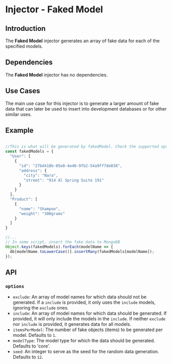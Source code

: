 # **Injector** - Faked Model

## Introduction

The **Faked Model** injector generates an array of fake data for each of the specified models.

## Dependencies

The **Faked Model** injector has no dependencies.

## Use Cases

The main use case for this injector is to generate a larger amount of fake data that can later be used to insert into development databases or for other similar uses.

## Example

``` javascript

//This is what will be generated by fakedModel. Check the supported options for more details on the generated data.
const fakedModels = {
  "User": [
    {
      "id": "27bd418b-05e0-4e40-9fb2-54a9ff7de038",
      "address": {
        "city": "Nara",
        "street": "914 Al Spring Suite 191"
      }
    }
  ],
  "Product": [
    {
      "name": "Shampoo",
      "weight": "300grams"
    }
  ]
}

//...
// In some script, insert the fake data to MongoDB
Object.keys(fakedModels).forEach(modelName => {
  db[modelName.toLowerCase()].insertMany(fakedModels[modelName]);
});
```

## API

### `options`

- `exclude`: An array of model names for which data should not be generated. If a `include` is provided, it only uses the `include` models, ignoring the `exclude` ones.
- `include`: An array of model names for which data should be generated. If provided, it will only include the models in the `include`. If neither `exclude` nor `include` is provided, it generates data for all models.
- `itemsPerModel`: The number of fake objects (items) to be generated per model. Defaults to `1`.
- `modelType`: The model type for which the data should be generated. Defaults to 'core'.
- `seed`: An integer to serve as the seed for the random data generation. Defaults to `12`.